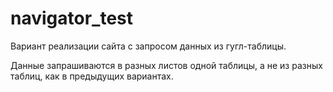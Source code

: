 # navigator_test
Вариант реализации сайта с запросом данных из гугл-таблицы.

Данные запрашиваются в разных листов одной таблицы, а не из разных таблиц, как в предыдущих вариантах.
